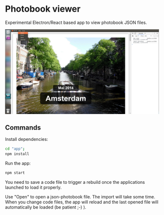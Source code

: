 # Photobook viewer

Experimental Electron/React based app to view photobook JSON files.

![Photobook viewer screenshot](./docs/photobook-viewer.jpg)

## Commands

Install dependencies:
```bash
cd "app";
npm install
```
Run the app:
```bash
npm start
```
You need to save a code file to trigger a rebuild once the applications launched to load it properly.

Use "Open" to open a json-photobook file. The import will take some time.
When you change code files, the app will reload and the last opened file will automatically be loaded (be patient ;-) ).